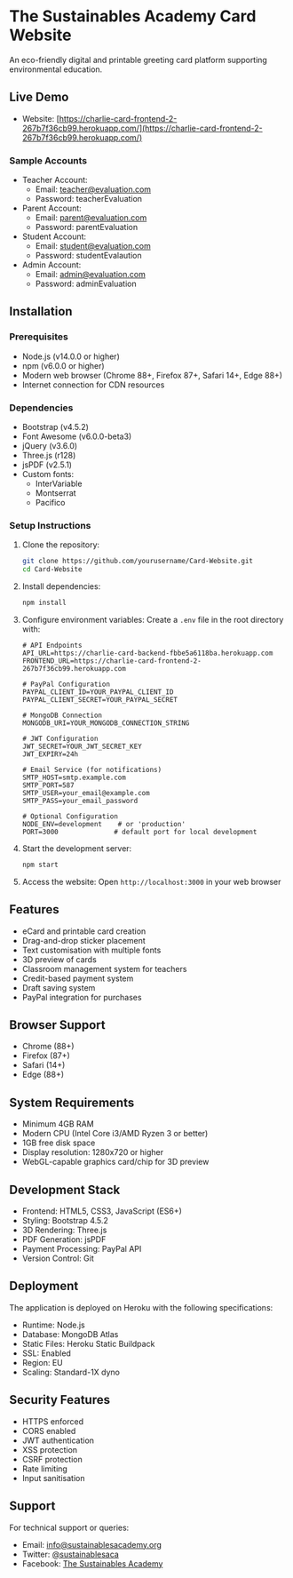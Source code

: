 # The Sustainables Academy Card Website

An eco-friendly digital and printable greeting card platform supporting environmental education.

## Live Demo
- Website: [https://charlie-card-frontend-2-267b7f36cb99.herokuapp.com/](https://charlie-card-frontend-2-267b7f36cb99.herokuapp.com/)

### Sample Accounts
- Teacher Account:
  - Email: teacher@evaluation.com
  - Password: teacherEvaluation
- Parent Account:
  - Email: parent@evaluation.com
  - Password: parentEvaluation
- Student Account:
  - Email: student@evaluation.com
  - Password: studentEvalaution
- Admin Account:
  - Email: admin@evaluation.com
  - Password: adminEvaluation

## Installation

### Prerequisites
- Node.js (v14.0.0 or higher)
- npm (v6.0.0 or higher)
- Modern web browser (Chrome 88+, Firefox 87+, Safari 14+, Edge 88+)
- Internet connection for CDN resources

### Dependencies
- Bootstrap (v4.5.2)
- Font Awesome (v6.0.0-beta3)
- jQuery (v3.6.0)
- Three.js (r128)
- jsPDF (v2.5.1)
- Custom fonts:
  - InterVariable
  - Montserrat
  - Pacifico

### Setup Instructions
1. Clone the repository:
   ```bash
   git clone https://github.com/yourusername/Card-Website.git
   cd Card-Website
   ```

2. Install dependencies:
   ```bash
   npm install
   ```

3. Configure environment variables:
   Create a `.env` file in the root directory with:
   ```
   # API Endpoints
   API_URL=https://charlie-card-backend-fbbe5a6118ba.herokuapp.com
   FRONTEND_URL=https://charlie-card-frontend-2-267b7f36cb99.herokuapp.com
   
   # PayPal Configuration
   PAYPAL_CLIENT_ID=YOUR_PAYPAL_CLIENT_ID
   PAYPAL_CLIENT_SECRET=YOUR_PAYPAL_SECRET
   
   # MongoDB Connection
   MONGODB_URI=YOUR_MONGODB_CONNECTION_STRING
   
   # JWT Configuration
   JWT_SECRET=YOUR_JWT_SECRET_KEY
   JWT_EXPIRY=24h
   
   # Email Service (for notifications)
   SMTP_HOST=smtp.example.com
   SMTP_PORT=587
   SMTP_USER=your_email@example.com
   SMTP_PASS=your_email_password
   
   # Optional Configuration
   NODE_ENV=development    # or 'production'
   PORT=3000              # default port for local development
   ```

4. Start the development server:
   ```bash
   npm start
   ```

5. Access the website:
   Open `http://localhost:3000` in your web browser

## Features
- eCard and printable card creation
- Drag-and-drop sticker placement
- Text customisation with multiple fonts
- 3D preview of cards
- Classroom management system for teachers
- Credit-based payment system
- Draft saving system
- PayPal integration for purchases

## Browser Support
- Chrome (88+)
- Firefox (87+)
- Safari (14+)
- Edge (88+)

## System Requirements
- Minimum 4GB RAM
- Modern CPU (Intel Core i3/AMD Ryzen 3 or better)
- 1GB free disk space
- Display resolution: 1280x720 or higher
- WebGL-capable graphics card/chip for 3D preview

## Development Stack
- Frontend: HTML5, CSS3, JavaScript (ES6+)
- Styling: Bootstrap 4.5.2
- 3D Rendering: Three.js
- PDF Generation: jsPDF
- Payment Processing: PayPal API
- Version Control: Git

## Deployment
The application is deployed on Heroku with the following specifications:
- Runtime: Node.js
- Database: MongoDB Atlas
- Static Files: Heroku Static Buildpack
- SSL: Enabled
- Region: EU
- Scaling: Standard-1X dyno

## Security Features
- HTTPS enforced
- CORS enabled
- JWT authentication
- XSS protection
- CSRF protection
- Rate limiting
- Input sanitisation

## Support
For technical support or queries:
- Email: info@sustainablesacademy.org
- Twitter: [@sustainablesaca](https://x.com/sustainablesaca)
- Facebook: [The Sustainables Academy](https://www.facebook.com/thesustainablesacademy/)
